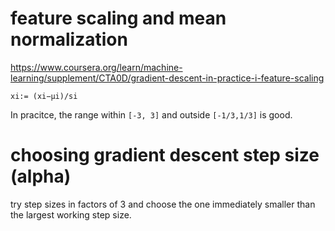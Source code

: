 # feature scaling and mean normalization
https://www.coursera.org/learn/machine-learning/supplement/CTA0D/gradient-descent-in-practice-i-feature-scaling
```
xi:= (xi−μi)/si
```
In pracitce, the range within ```[-3, 3]``` and outside ```[-1/3,1/3]``` is good.

# choosing gradient descent step size (alpha)

try step sizes in factors of 3 and choose the one immediately smaller than the largest working step size.
